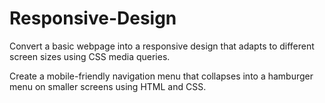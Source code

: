# Responsive-Design
Convert a basic webpage into a
responsive design that adapts to
different screen sizes using CSS media
queries.

Create a mobile-friendly navigation
menu that collapses into a hamburger
menu on smaller screens using HTML
and CSS.
